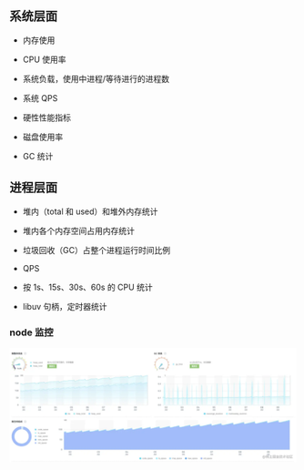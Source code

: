 ## 系统层面

- 内存使用

- CPU 使用率

- 系统负载，使用中进程/等待进行的进程数

- 系统 QPS

- 硬性性能指标

- 磁盘使用率

- GC 统计

## 进程层面
- 堆内（total 和 used）和堆外内存统计

- 堆内各个内存空间占用内存统计

- 垃圾回收（GC）占整个进程运行时间比例

- QPS

- 按 1s、15s、30s、60s 的 CPU 统计

- libuv 句柄，定时器统计


### node 监控

<img src="./node_monitor.awebp"/>